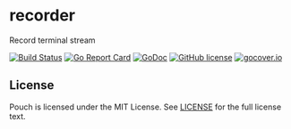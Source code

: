 # recorder

Record terminal stream

[![Build Status](https://travis-ci.org/wzshiming/recorder.svg?branch=master)](https://travis-ci.org/wzshiming/recorder)
[![Go Report Card](https://goreportcard.com/badge/github.com/wzshiming/recorder)](https://goreportcard.com/report/github.com/wzshiming/recorder)
[![GoDoc](https://godoc.org/github.com/wzshiming/recorder?status.svg)](https://godoc.org/github.com/wzshiming/recorder)
[![GitHub license](https://img.shields.io/github/license/wzshiming/recorder.svg)](https://github.com/wzshiming/recorder/blob/master/LICENSE)
[![gocover.io](https://gocover.io/_badge/github.com/wzshiming/recorder)](https://gocover.io/github.com/wzshiming/recorder)

## License

Pouch is licensed under the MIT License. See [LICENSE](https://github.com/wzshiming/recorder/blob/master/LICENSE) for the full license text.